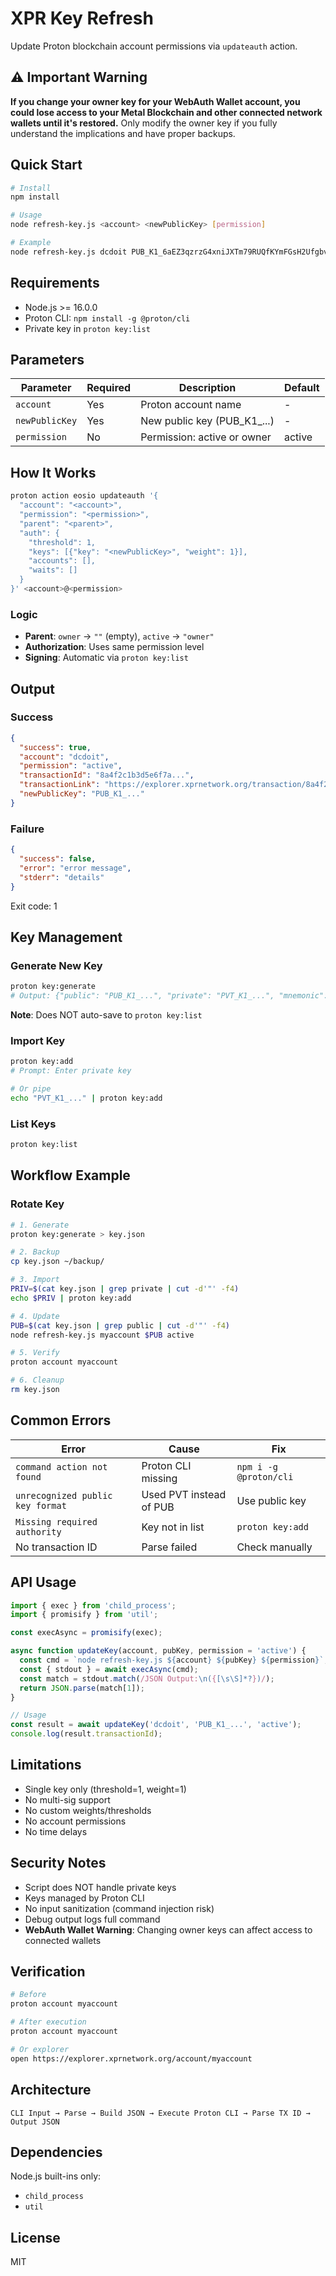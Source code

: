 # XPR Key Refresh

Update Proton blockchain account permissions via `updateauth` action.

## ⚠️ Important Warning

**If you change your owner key for your WebAuth Wallet account, you could lose access to your Metal Blockchain and other connected network wallets until it's restored.** Only modify the owner key if you fully understand the implications and have proper backups.

## Quick Start

```bash
# Install
npm install

# Usage
node refresh-key.js <account> <newPublicKey> [permission]

# Example
node refresh-key.js dcdoit PUB_K1_6aEZ3qzrzG4xniJXTm79RUQfKYmFGsH2UfgbvMVBAeNZJJYTsu active
```

## Requirements

- Node.js >= 16.0.0
- Proton CLI: `npm install -g @proton/cli`
- Private key in `proton key:list`

## Parameters

| Parameter | Required | Description | Default |
|-----------|----------|-------------|---------|
| `account` | Yes | Proton account name | - |
| `newPublicKey` | Yes | New public key (PUB_K1_...) | - |
| `permission` | No | Permission: active or owner | active |

## How It Works

```bash
proton action eosio updateauth '{
  "account": "<account>",
  "permission": "<permission>",
  "parent": "<parent>",
  "auth": {
    "threshold": 1,
    "keys": [{"key": "<newPublicKey>", "weight": 1}],
    "accounts": [],
    "waits": []
  }
}' <account>@<permission>
```

### Logic

- **Parent**: `owner` → `""` (empty), `active` → `"owner"`
- **Authorization**: Uses same permission level
- **Signing**: Automatic via `proton key:list`

## Output

### Success

```json
{
  "success": true,
  "account": "dcdoit",
  "permission": "active",
  "transactionId": "8a4f2c1b3d5e6f7a...",
  "transactionLink": "https://explorer.xprnetwork.org/transaction/8a4f2c1b...",
  "newPublicKey": "PUB_K1_..."
}
```

### Failure

```json
{
  "success": false,
  "error": "error message",
  "stderr": "details"
}
```

Exit code: 1

## Key Management

### Generate New Key

```bash
proton key:generate
# Output: {"public": "PUB_K1_...", "private": "PVT_K1_...", "mnemonic": "..."}
```

**Note**: Does NOT auto-save to `proton key:list`

### Import Key

```bash
proton key:add
# Prompt: Enter private key

# Or pipe
echo "PVT_K1_..." | proton key:add
```

### List Keys

```bash
proton key:list
```

## Workflow Example

### Rotate Key

```bash
# 1. Generate
proton key:generate > key.json

# 2. Backup
cp key.json ~/backup/

# 3. Import
PRIV=$(cat key.json | grep private | cut -d'"' -f4)
echo $PRIV | proton key:add

# 4. Update
PUB=$(cat key.json | grep public | cut -d'"' -f4)
node refresh-key.js myaccount $PUB active

# 5. Verify
proton account myaccount

# 6. Cleanup
rm key.json
```

## Common Errors

| Error | Cause | Fix |
|-------|-------|-----|
| `command action not found` | Proton CLI missing | `npm i -g @proton/cli` |
| `unrecognized public key format` | Used PVT instead of PUB | Use public key |
| `Missing required authority` | Key not in list | `proton key:add` |
| No transaction ID | Parse failed | Check manually |

## API Usage

```javascript
import { exec } from 'child_process';
import { promisify } from 'util';

const execAsync = promisify(exec);

async function updateKey(account, pubKey, permission = 'active') {
  const cmd = `node refresh-key.js ${account} ${pubKey} ${permission}`;
  const { stdout } = await execAsync(cmd);
  const match = stdout.match(/JSON Output:\n({[\s\S]*?})/);
  return JSON.parse(match[1]);
}

// Usage
const result = await updateKey('dcdoit', 'PUB_K1_...', 'active');
console.log(result.transactionId);
```

## Limitations

- Single key only (threshold=1, weight=1)
- No multi-sig support
- No custom weights/thresholds
- No account permissions
- No time delays

## Security Notes

- Script does NOT handle private keys
- Keys managed by Proton CLI
- No input sanitization (command injection risk)
- Debug output logs full command
- **WebAuth Wallet Warning**: Changing owner keys can affect access to connected wallets

## Verification

```bash
# Before
proton account myaccount

# After execution
proton account myaccount

# Or explorer
open https://explorer.xprnetwork.org/account/myaccount
```

## Architecture

```
CLI Input → Parse → Build JSON → Execute Proton CLI → Parse TX ID → Output JSON
```

## Dependencies

Node.js built-ins only:
- `child_process`
- `util`

## License

MIT